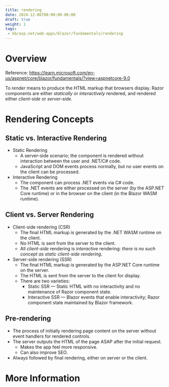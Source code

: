 ```yaml
---
title: rendering
date: 2024-12-06T00:00:00-06:00
draft: true
weight: 1
tags:
 - kb/asp.net/web-apps/blazor/fundamentals/rendering
---
```


# Overview
Reference: https://learn.microsoft.com/en-us/aspnet/core/blazor/fundamentals/?view=aspnetcore-9.0

To *render* means to produce the HTML markup that browsers display. 
Razor components are either *statically* or *interactively* rendered, and rendered either *client-side* or *server-side*.

# Rendering Concepts
## Static vs. Interactive Rendering
- Static Rendering
  - A server-side scenario; the component is rendered without interaction between the user and .NET/C# code.
  - JavaScript and DOM events process normally, but no user events on the client can be processed.
- Interactive Rendering
  - The component can process .NET events via C# code.
  - The .NET events are either processed on the server  (by the ASP.NET Core runtime) or in the browser on the client (in the Blazor WASM runtime).

## Client vs. Server Rendering
- Client-side rendering (CSR) 
  - The final HTML markup is generated by the .NET WASM runtime on the client.
  - No HTML is sent from the server to the client.
  - All *client-side* rendering is *interactive* rendering: *there is no such concept as static client-side rendering*.
- Server-side rendering (SSR)
  - The final HTML markup is generated by the ASP.NET Core runtime on the server.
  - The HTML is sent from the server to the client for display.
  - There are two varieties:
    - Static SSR — Static HTML with no interactivity and no maintenance of Razor component state. 
    - Interactive SSR — Blazor events that enable interactivity; Razor component state maintained by Blazor framework.

## Pre-rendering
- The process of initially rendering page content on the server without event handlers for rendered controls.
- The server outputs the HTML of the page ASAP after the initial request.
  - Makes the app feel more responsive.
  - Can also improve SEO.
- Always followed by final rendering, either on server or the client.

# More Information
<!-- TODO: Insert link to blazor/components/render modes -->